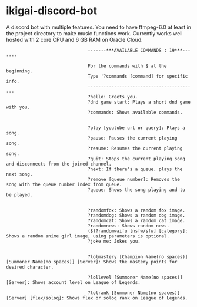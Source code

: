 # ikigai-discord-bot
A discord bot with multiple features.
You need to have ffmpeg-6.0 at least in the project directory to make music functions work.
Currently works well hosted with 2 core CPU and 6 GB RAM on Oracle Cloud.


                                   -------***AVAILABLE COMMANDS : 19***-------

                                   For the commands with $ at the beginning.
                                   Type '?commands [command] for specific info.
                                   ------------------------------------------
                                   ?hello: Greets you.
                                   ?dnd game start: Plays a short dnd game with you.
                                   ?commands: Shows available commands.


                                   ?play [youtube url or query]: Plays a song.
                                   ?pause: Pauses the current playing song.
                                   ?resume: Resumes the current playing song.
                                   ?quit: Stops the current playing song and disconnects from the joined channel.
                                   ?next: If there's a queue, plays the next song.
                                   ?remove [queue number]: Removes the song with the queue number index from queue.
                                   ?queue: Shows the song playing and to be played.


                                   ?randomfox: Shows a random fox image.
                                   ?randomdog: Shows a random dog image.
                                   ?randomcat: Shows a random cat image.
                                   ?randomnews: Shows random news.
                                   ($)?randomwaifu [nsfw/sfw] [category]: Shows a random anime girl image, using parameters is optional.
                                   ?joke me: Jokes you.


                                   ?lolmastery [Champion Name(no spaces)] [Summoner Name(no spaces)] [Server]: Shows the mastery points for desired character.

                                   ?lollevel [Summoner Name(no spaces)] [Server]: Shows account level on League of Legends.

                                   ?lolrank [Summoner Name(no spaces)] [Server] [flex/soloq]: Shows flex or soloq rank on League of Legends.
